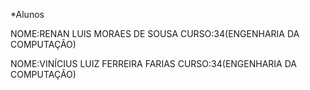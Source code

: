 *Alunos

NOME:RENAN LUIS MORAES DE SOUSA
CURSO:34(ENGENHARIA DA COMPUTAÇÃO)

NOME:VINÍCIUS LUIZ FERREIRA FARIAS
CURSO:34(ENGENHARIA DA COMPUTAÇÃO)